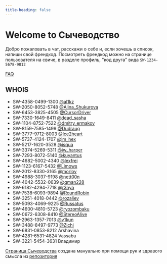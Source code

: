 ```yaml
---
title-heading: false
---
```


# Welcome to Сычеводство

Добро пожаловать в чат, расскажи о себе и, если хочешь в список, напиши свой френдкод. Посмотреть френдкод можно на странице пользователя на свиче, в разделе профиль, "код друга" вида `SW-1234-5678-9012`

[FAQ](FAQ.md)

## WHOIS

* SW-4358-0499-1300 [@al1kz](tg://resolve?domain=al1kz)
* SW-2050-8052-5748 [@Alina_Shukurova](tg://resolve?domain=Alina_Shukurova)
* SW-6453-3825-4505 [@CursorDriver](tg://resolve?domain=CursorDriver)
* SW-7330-1649-8411 [@dead_sasha ](tg://resolve?domain=dead_sasha )
* SW-1104-8752-7522 [@dmitry_ermakov](tg://resolve?domain=dmitry_ermakov)
* SW-8159-7585-1499 [@Dudraug](tg://resolve?domain=Dudraug)
* SW-3777-9712-8003 [@Ice2heart](tg://resolve?domain=Ice2heart)
* SW-5737-4124-1707 [@im_hex](tg://resolve?domain=im_hex)
* SW-5217-1620-3528 [@isqua](tg://resolve?domain=isqua)
* SW-3374-5269-5311 [@iw_harper ](tg://resolve?domain=iw_harper )
* SW-7293-8072-5140 [@kuyantus](tg://resolve?domain=kuyantus)
* SW-4682-5002-4340 [@lexfrei](tg://resolve?domain=lexfrei)
* SW-1123-6167-5432 [@Limows ](tg://resolve?domain=Limows )
* SW-2012-8330-3165 [@morlov](tg://resolve?domain=morlov)
* SW-4988-3037-9198 [@nett00n](tg://resolve?domain=nett00n)
* SW-4042-5532-0639 [@qman228](tg://resolve?domain=qman228)
* SW-6182-4294-7718 [@r3nya](tg://resolve?domain=r3nya)
* SW-7538-6093-9894 [@RoundRobin](tg://resolve?domain=RoundRobin)
* SW-3251-4018-0442 [@rozaliev](tg://resolve?domain=rozaliev)
* SW-5093-4069-9225 [@Russatus](tg://resolve?domain=Russatus)
* SW-4600-4810-5723 [@ryozombaku ](tg://resolve?domain=ryozombaku )
* SW-0672-6308-8410 [@StereoAlive](tg://resolve?domain=StereoAlive)
* SW-2963-1357-7013 [@v1kun](tg://resolve?domain=v1kun)
* SW-3488-8497-9773 [@Zichi](tg://resolve?domain=Zichi)
* SW-6831-0853-8212 Arshavina
* SW-4281-6531-4824 Vassabu
* SW-3221-5454-3631 Владимир

[Страница Сычеводства](https://sychevodstvo.github.io/) создана мануально при помощи рук и здравого смысла из [репозитория](https://github.com/sychevodstvo/sychevodstvo.github.io)
